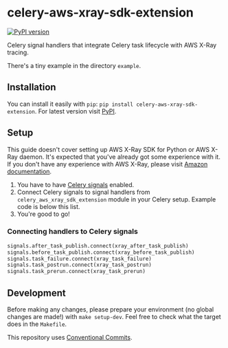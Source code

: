 # celery-aws-xray-sdk-extension

[![PyPI version](https://badge.fury.io/py/celery-aws-xray-sdk-extension.svg)](https://pypi.org/project/celery-aws-xray-sdk-extension/)

Celery signal handlers that integrate Celery task lifecycle with AWS X-Ray tracing.

There's a tiny example in the directory `example`.

## Installation

You can install it easily with `pip`: `pip install celery-aws-xray-sdk-extension`. For latest version visit [PyPI](https://pypi.org/project/celery-aws-xray-sdk-extension/).

## Setup

This guide doesn't cover setting up AWS X-Ray SDK for Python or AWS X-Ray daemon. It's expected that you've already got some experience with it. If you don't have any experience with AWS X-Ray, please visit [Amazon documentation](https://docs.aws.amazon.com/xray/latest/devguide/aws-xray.html).

1. You have to have [Celery signals](https://docs.celeryq.dev/en/stable/userguide/signals.html) enabled.
2. Connect Celery signals to signal handlers from `celery_aws_xray_sdk_extension` module in your Celery setup. Example code is below this list.
3. You're good to go!

### Connecting handlers to Celery signals

```python
signals.after_task_publish.connect(xray_after_task_publish)
signals.before_task_publish.connect(xray_before_task_publish)
signals.task_failure.connect(xray_task_failure)
signals.task_postrun.connect(xray_task_postrun)
signals.task_prerun.connect(xray_task_prerun)
```

## Development

Before making any changes, please prepare your environment (no global changes are made!) with `make setup-dev`. Feel free to check what the target does in the `Makefile`.

This repository uses [Conventional Commits](https://www.conventionalcommits.org/en/v1.0.0/).

